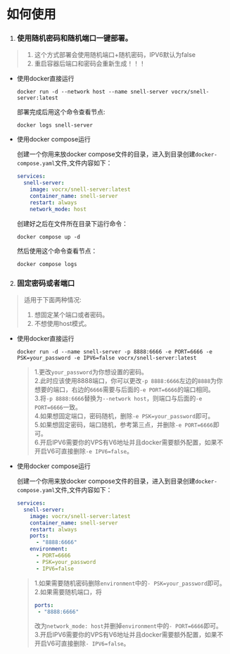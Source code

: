 # 如何使用
1. ### 使用随机密码和随机端口一键部署。
> 1. 这个方式部署会使用随机端口+随机密码，IPV6默认为false  
> 2. 重启容器后端口和密码会重新生成！！！
- 使用docker直接运行

    `docker run -d --network host --name snell-server vocrx/snell-server:latest`

    部署完成后用这个命令查看节点:

    `docker logs snell-server`

- 使用docker compose运行

    创建一个你用来放docker compose文件的目录，进入到目录创建`docker-compose.yaml`文件,文件内容如下：
    
    ```yaml
    services:
      snell-server:
        image: vocrx/snell-server:latest
        container_name: snell-server
        restart: always
        network_mode: host
    ```
    创建好之后在文件所在目录下运行命令：

    `docker compose up -d`

    然后使用这个命令查看节点：

    `docker compose logs`
2. ### 固定密码或者端口
> 适用于下面两种情况:  
> 1. 想固定某个端口或者密码。
> 2. 不想使用host模式。  
- 使用docker直接运行

    `docker run -d --name snell-server -p 8888:6666 -e PORT=6666 -e PSK=your_password -e IPV6=false vocrx/snell-server:latest`
    > 1.更改`your_password`为你想设置的密码。  
    > 2.此时应该使用8888端口，你可以更改`-p 8888:6666`左边的`8888`为你想要的端口，右边的`6666`需要与后面的`-e PORT=6666`的端口相同。  
    > 3.将`-p 8888:6666`替换为`--network host`，则端口与后面的`-e PORT=6666`一致。  
    > 4.如果想固定端口，密码随机，删除`-e PSK=your_password`即可。  
    > 5.如果想固定密码，端口随机，参考第三点，并删除`-e PORT=6666`即可。  
    > 6.开启IPV6需要你的VPS有V6地址并且docker需要额外配置，如果不开启V6可直接删除`-e IPV6=false`。

- 使用docker compose运行

    创建一个你用来放docker compose文件的目录，进入到目录创建`docker-compose.yaml`文件,文件内容如下：
    
    ```yaml
    services:
      snell-server:
        image: vocrx/snell-server:latest
        container_name: snell-server
        restart: always
        ports:
          - "8888:6666"
        environment:
          - PORT=6666
          - PSK=your_password
          - IPV6=false
    ```

    > 1.如果需要随机密码删除`environment`中的`- PSK=your_password`即可。  
    > 2.如果需要随机端口，将
    >```yaml
    >ports:
    >  - "8888:6666"
    >```
    >改为`network_mode: host`并删掉`environment`中的`- PORT=6666`即可。  
    > 3.开启IPV6需要你的VPS有V6地址并且docker需要额外配置，如果不开启V6可直接删除`- IPV6=false`。
